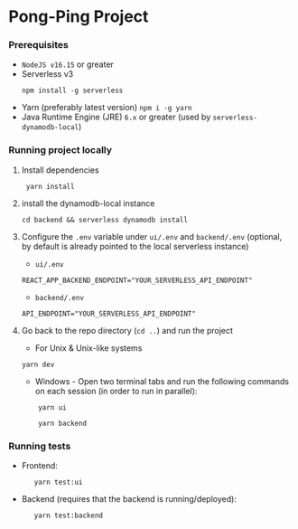 # Pong-Ping Project

### Prerequisites

- `NodeJS v16.15` or greater
- Serverless v3
  ```
  npm install -g serverless
  ```
- Yarn (preferably latest version) `npm i -g yarn`
- Java Runtime Engine (JRE) `6.x` or greater (used by `serverless-dynamodb-local`)

### Running project locally

1. Install dependencies

   ```
    yarn install
   ```

2. install the dynamodb-local instance
   ```
   cd backend && serverless dynamodb install
   ```
3. Configure the `.env` variable under `ui/.env` and `backend/.env`
   (optional, by default is already pointed to the local serverless instance)
   * `ui/.env`
   ```
   REACT_APP_BACKEND_ENDPOINT="YOUR_SERVERLESS_API_ENDPOINT"
   ```
   * `backend/.env`
   ```
   API_ENDPOINT="YOUR_SERVERLESS_API_ENDPOINT"
   ``` 
4. Go back to the repo directory (`cd ..`) and run the project
   - For Unix & Unix-like systems
   ```
   yarn dev
   ```
   - Windows -
     Open two terminal tabs and run the following commands on each session (in order to run in parallel):
   ```
       yarn ui
   ```
   ```
       yarn backend
   ```

### Running tests

- Frontend:
  ```
     yarn test:ui
  ```
- Backend (requires that the backend is running/deployed):
  ```
     yarn test:backend
  ```

